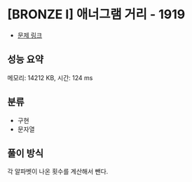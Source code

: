 # [BRONZE I] 애너그램 거리 - 1919

- [문제 링크](https://www.acmicpc.net/problem/1919)

## 성능 요약

메모리: 14212 KB, 시간: 124 ms

## 분류

- 구현
- 문자열

## 풀이 방식

각 알파벳이 나온 횟수를 계산해서 뺀다.